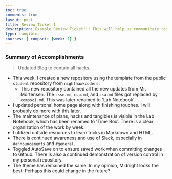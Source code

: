```yaml
---
toc: true
comments: true
layout: post
title: Review Ticket 1
description: Example Review Ticket!!! This will help us communicate results.
type: tangibles
courses: { compsci: {week: 1} }
---
```


### Summary of Accomplishments
> Updated Blog to contain all hacks.  
- This week, I created a new repository using the template from the public `student` repository from `nighthawkcoders`.
    - This new repository contained all the new updates from Mr. Mortensen. The `csse.md`, `csp.md`, and `csa.md` files got replaced by `compsci.md`. This was later renamed to 'Lab Notebook'.
- I updated personal home page along with finishing touches. I will probably do more with this later.
- The maintenance of plans, hacks and tangibles is visible in the Lab Notebook, which has been renamed to 'Time Box'. There is a clear organization of the work by week.
- I utilized outside resources to learn tricks in Markdown and HTML.
- There is continued awareness and use of Slack, especially in `#announcements` and `#general`.
- Toggled AutoSave on to ensure saved work when committing changes to Github. There is also a continued demonstration of version control in my personal repository.
- The theme has remained the same. In my opinion, Midnight looks the best. Perhaps this could change in the future?